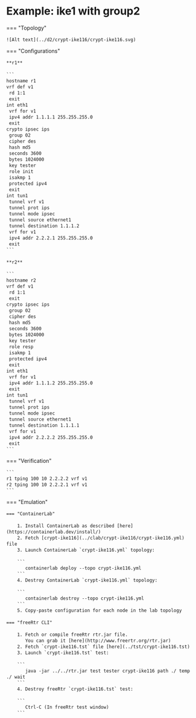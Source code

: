 # Example: ike1 with group2

=== "Topology"

    ![Alt text](../d2/crypt-ike116/crypt-ike116.svg)

=== "Configurations"

    **r1**

    ```
    hostname r1
    vrf def v1
     rd 1:1
     exit
    int eth1
     vrf for v1
     ipv4 addr 1.1.1.1 255.255.255.0
     exit
    crypto ipsec ips
     group 02
     cipher des
     hash md5
     seconds 3600
     bytes 1024000
     key tester
     role init
     isakmp 1
     protected ipv4
     exit
    int tun1
     tunnel vrf v1
     tunnel prot ips
     tunnel mode ipsec
     tunnel source ethernet1
     tunnel destination 1.1.1.2
     vrf for v1
     ipv4 addr 2.2.2.1 255.255.255.0
     exit
    ```

    **r2**

    ```
    hostname r2
    vrf def v1
     rd 1:1
     exit
    crypto ipsec ips
     group 02
     cipher des
     hash md5
     seconds 3600
     bytes 1024000
     key tester
     role resp
     isakmp 1
     protected ipv4
     exit
    int eth1
     vrf for v1
     ipv4 addr 1.1.1.2 255.255.255.0
     exit
    int tun1
     tunnel vrf v1
     tunnel prot ips
     tunnel mode ipsec
     tunnel source ethernet1
     tunnel destination 1.1.1.1
     vrf for v1
     ipv4 addr 2.2.2.2 255.255.255.0
     exit
    ```

=== "Verification"

    ```
    r1 tping 100 10 2.2.2.2 vrf v1
    r2 tping 100 10 2.2.2.1 vrf v1
    ```

=== "Emulation"

    === "ContainerLab"

        1. Install ContainerLab as described [here](https://containerlab.dev/install/)  
        2. Fetch [crypt-ike116](../clab/crypt-ike116/crypt-ike116.yml) file  
        3. Launch ContainerLab `crypt-ike116.yml` topology:  

        ```
           containerlab deploy --topo crypt-ike116.yml  
        ```
        4. Destroy ContainerLab `crypt-ike116.yml` topology:  

        ```
           containerlab destroy --topo crypt-ike116.yml  
        ```
        5. Copy-paste configuration for each node in the lab topology

    === "freeRtr CLI"

        1. Fetch or compile freeRtr rtr.jar file.  
           You can grab it [here](http://www.freertr.org/rtr.jar)  
        2. Fetch `crypt-ike116.tst` file [here](../tst/crypt-ike116.tst)  
        3. Launch `crypt-ike116.tst` test:  

        ```
           java -jar ../../rtr.jar test tester crypt-ike116 path ./ temp ./ wait
        ```
        4. Destroy freeRtr `crypt-ike116.tst` test:  

        ```
           Ctrl-C (In freeRtr test window)
        ```

